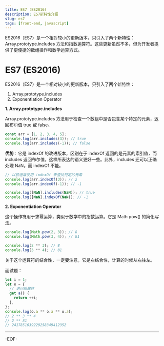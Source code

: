 ```yaml
---
title: ES7 (ES2016)
description: ES7新特性介绍
slug: es7
tags: [front-end, javascript]
---
```


ES2016（ES7）是一个相对较小的更新版本，只引入了两个新特性：Array.prototype.includes 方法和指数运算符。这些更新虽然不多，但为开发者提供了更便捷的数组操作和数学运算方式。

<!--truncate-->

# ES7 (ES2016)

ES2016（ES7）是一个相对较小的更新版本，只引入了两个新特性：

1. Array.prototype.includes
2. Exponentiation Operator

 **1. Array.prototype.includes**

 Array.prototype.includes 方法用于检查一个数组中是否包含某个特定的元素，返回布尔值 true 或 false。

```js
const arr = [1, 2, 3, 4, 5];
console.log(arr.includes(3)); // true
console.log(arr.includes(-1)); // false
```

**优势**：它是 indexOf 的改进版本，区别在于 indexOf 返回的是元素的索引值，而 includes 返回布尔值。这样所表达的语义更好一些。此外，includes 还可以正确处理 NaN，而 indexOf 不能。

```js
// 以前通常使用 indexOf 来查找特定的元素
console.log(arr.indexOf(3)); // 2
console.log(arr.indexOf(-1)); // -1

console.log([NaN].includes(NaN)); // true
console.log([NaN].indexOf(NaN)); // -1
```



**2. Exponentiation Operator**

这个操作符用于求幂运算，类似于数学中的指数运算。它是 Math.pow() 的简化写法。

```js
console.log(Math.pow(2, 3)); // 8
console.log(Math.pow(3, 4)); // 81

console.log(2 ** 3); // 8
console.log(3 ** 4); // 81
```

关于这个运算符的结合性，一定要注意，它是右结合性，计算的时候从右往左。

面试题：

```js
let i = 1;
let o = {
  // 访问器属性
  get a() {
    return ++i;
  },
};
console.log(o.a ** o.a ** o.a);
// 2 ** 3 ** 4
// 2 ** 81
// 2417851639229258349412352
```

---

-EOF-